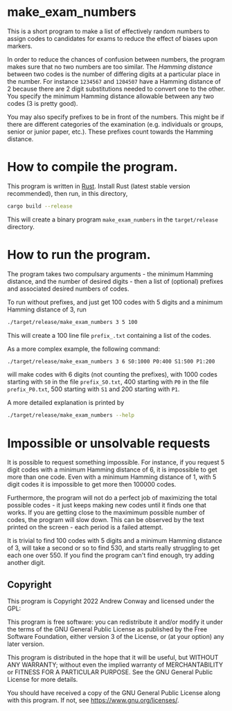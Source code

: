 # make_exam_numbers

This is a short program to make a list of effectively random numbers to assign
codes to candidates for exams to reduce the effect of biases upon markers.

In order to reduce the chances of confusion between numbers, the program makes
sure that no two numbers are too similar. The *Hamming distance*
between two codes is the number of differing digits at a particular place
in the number. For instance `1234567` and `1204507` have a Hamming distance of 2
because there are 2 digit substitutions needed to convert one to the other.
You specify the minimum Hamming distance allowable between any two codes (3 is pretty good).

You may also specify prefixes to be in front of the numbers. This might be
if there are different categories of the examination (e.g. individuals or groups,
senior or junior paper, etc.). These prefixes count towards the Hamming distance.

# How to compile the program.

This program is written in [Rust](https://www.rust-lang.org/). Install Rust (latest stable version
recommended), then run, in this directory,
```bash
cargo build --release
```

This will create a binary program `make_exam_numbers` in the `target/release` directory.

# How to run the program.

The program takes two compulsary arguments - the minimum Hamming distance, and the number of
desired digits - then a list of (optional) prefixes and associated desired numbers of codes. 

To run without prefixes, and just get 100 codes with 5 digits and a minimum Hamming distance of 3,
run
```bash
./target/release/make_exam_numbers 3 5 100
```
This will create a 100 line file `prefix_.txt` containing a list of the codes.

As a more complex example, the following command:
```bash
./target/release/make_exam_numbers 3 6 S0:1000 P0:400 S1:500 P1:200
```
will make codes with 6 digits (not counting the prefixes), with 1000 codes starting with `S0`
in the file `prefix_S0.txt`, 400 starting with `P0` in the file `prefix_P0.txt`, 500 starting
with `S1` and 200 starting with `P1`.

A more detailed explanation is printed by
```bash
./target/release/make_exam_numbers --help
```

# Impossible or unsolvable requests

It is possible to request something impossible. For instance, if you request 
5 digit codes with a minimum Hamming distance of 6, it is impossible to get more than
one code. Even with a minimum Hamming distance of 1, with 5 digit codes it is
impossible to get more then 100000 codes.

Furthermore, the program will not do a perfect job of maximizing the total possible
codes - it just keeps making new codes until it finds one that works. If you are getting
close to the maximimum possible number of codes, the program will slow down. This
can be observed by the text printed on the screen - each period is a failed attempt.

It is trivial to find 100 codes with 5 digits and a minimum Hamming distance of 3, will
take a second or so to find 530, and starts really struggling to get each one over 550.
If you find the program can't find enough, try adding another digit.

## Copyright

This program is Copyright 2022 Andrew Conway and licensed under the GPL:

This program is free software: you can redistribute it and/or modify it under the terms of the GNU General Public License as published by the Free Software Foundation, either version 3 of the License, or (at your option) any later version.

This program is distributed in the hope that it will be useful, but WITHOUT ANY WARRANTY; without even the implied warranty of MERCHANTABILITY or FITNESS FOR A PARTICULAR PURPOSE. See the GNU General Public License for more details.

You should have received a copy of the GNU General Public License along with this program. If not, see <https://www.gnu.org/licenses/>. 





